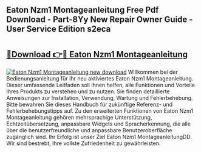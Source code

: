 ## Eaton Nzm1 Montageanleitung Free Pdf Download - Part-8Yy New Repair Owner Guide - User Service Edition s2eca

# <h2><a href="http://df7fx2e.blite.top/?on=Eaton+Nzm1+Montageanleitung">🔗Download 👉🔴 Eaton Nzm1 Montageanleitung</a></h2>

[![Eaton Nzm1 Montageanleitung new download](https://i.imgur.com/lujVjoI.png)](http://df7fx2e.blite.top/?on=Eaton+Nzm1+Montageanleitung)
Willkommen bei der Bedienungsanleitung für Ihr neu aktiviertes Eaton Nzm1 Montageanleitung. Dieser umfassende Leitfaden soll Ihnen helfen, alle Funktionen und Vorteile Ihres Produkts zu verstehen und zu nutzen. Sie finden detaillierte Anweisungen zur Installation, Verwendung, Wartung und Fehlerbehebung. Bitte bewahren Sie dieses Handbuch für zukünftige Referenz- und Fehlerbehebungstipps auf. Zu den erweiterten Funktionen von Eaton Nzm1 Montageanleitung gehören mehrsprachige Unterstützung, Echtzeitübersetzung, anpassbare Widgets und Spracherkennung, die alle über die benutzerfreundliche und anpassbare Benutzeroberfläche zugänglich sind. Ihr Erfolg ist unser Ziel Eaton Nzm1 MontageanleitungDD. Wir sind bestrebt, Ihre vollste Zufriedenheit zu gewährleisten.
